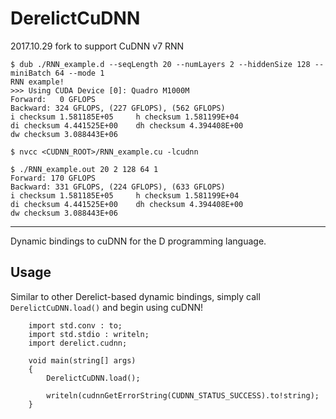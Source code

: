 DerelictCuDNN
=============

2017.10.29 fork to support CuDNN v7 RNN

``` console
$ dub ./RNN_example.d --seqLength 20 --numLayers 2 --hiddenSize 128 --miniBatch 64 --mode 1
RNN example!
>>> Using CUDA Device [0]: Quadro M1000M
Forward:   0 GFLOPS
Backward: 324 GFLOPS, (227 GFLOPS), (562 GFLOPS)
i checksum 1.581185E+05     h checksum 1.581199E+04
di checksum 4.441525E+00    dh checksum 4.394408E+00
dw checksum 3.088443E+06

$ nvcc <CUDNN_ROOT>/RNN_example.cu -lcudnn

$ ./RNN_example.out 20 2 128 64 1
Forward: 170 GFLOPS
Backward: 331 GFLOPS, (224 GFLOPS), (633 GFLOPS)
i checksum 1.581185E+05     h checksum 1.581199E+04
di checksum 4.441525E+00    dh checksum 4.394408E+00
dw checksum 3.088443E+06

```


----

Dynamic bindings to cuDNN for the D programming language.

Usage
-----

Similar to other Derelict-based dynamic bindings, simply call ```DerelictCuDNN.load()``` and begin using cuDNN!

```
    import std.conv : to;
    import std.stdio : writeln;
    import derelict.cudnn;

    void main(string[] args)
    {
        DerelictCuDNN.load();

        writeln(cudnnGetErrorString(CUDNN_STATUS_SUCCESS).to!string);
    }
```
